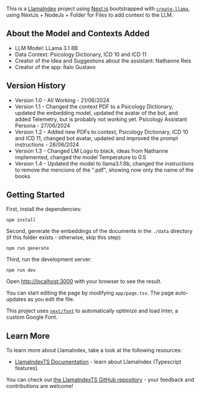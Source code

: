 This is a [LlamaIndex](https://www.llamaindex.ai/) project using [Next.js](https://nextjs.org/) bootstrapped with [`create-llama`](https://github.com/run-llama/LlamaIndexTS/tree/main/packages/create-llama), using NextJs + NodeJs + Folder for Files to add context to the LLM.

## About the Model and Contexts Added

- LLM Model: LLama 3.1 8B
- Data Context: Psicology Dictionary, ICD 10 and ICD 11
- Creator of the Idea and Suggestions about the assistant: Nathanne Reis
- Creator of the app: Ítalo Gustavo

## Version History

- Version 1.0 - All Working - 21/06/2024
- Version 1.1 - Changed the context PDF to a Psicology Dictionary, updated the embedding model, updated the avatar of the bot, and added Telemetry, but is probably not working yet. Psicology Assistant Persona - 27/06/2024
- Version 1.2 - Added new PDFs to context, Psicology Dictionary, ICD 10 and ICD 11, changed bot avatar, updated and improved the prompt instructions - 28/06/2024
- Version 1.3 - Changed LM Logo to black, ideas from Nathanne implemented, changed the model Temperature to 0.5
- Version 1.4 - Updated the model to llama3.1:8b, changed the instructions to remove the mencions of the ".pdf", showing now only the name of the books

## Getting Started

First, install the dependencies:

```
npm install
```

Second, generate the embeddings of the documents in the `./data` directory (if this folder exists - otherwise, skip this step):

```
npm run generate
```

Third, run the development server:

```
npm run dev
```

Open [http://localhost:3000](http://localhost:3000) with your browser to see the result.

You can start editing the page by modifying `app/page.tsx`. The page auto-updates as you edit the file.

This project uses [`next/font`](https://nextjs.org/docs/basic-features/font-optimization) to automatically optimize and load Inter, a custom Google Font.

## Learn More

To learn more about LlamaIndex, take a look at the following resources:

- [LlamaIndexTS Documentation](https://ts.llamaindex.ai) - learn about LlamaIndex (Typescript features).

You can check out [the LlamaIndexTS GitHub repository](https://github.com/run-llama/LlamaIndexTS) - your feedback and contributions are welcome!

